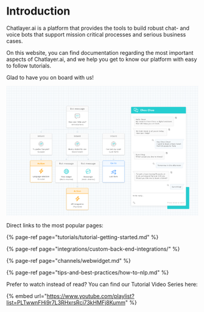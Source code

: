# Introduction

Chatlayer.ai is a platform that provides the tools to build robust chat- and voice bots that support mission critical processes and serious business cases.

On this website, you can find documentation regarding the most important aspects of Chatlayer.ai, and we help you get to know our platform with easy to follow tutorials.

Glad to have you on board with us!

![](.gitbook/assets/image%20%28160%29.png)

Direct links to the most popular pages:

{% page-ref page="tutorials/tutorial-getting-started.md" %}

{% page-ref page="integrations/custom-back-end-integrations/" %}

{% page-ref page="channels/webwidget.md" %}

{% page-ref page="tips-and-best-practices/how-to-nlp.md" %}

Prefer to watch instead of read? You can find our Tutorial Video Series here:

{% embed url="https://www.youtube.com/playlist?list=PLTwwnFHi9r7L3RHxrsRci73kHMFj8Kumm" %}



